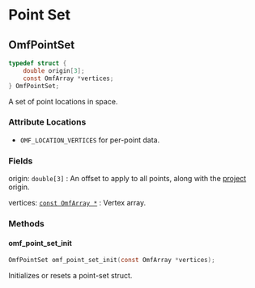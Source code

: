 # Point Set

## OmfPointSet

```c
typedef struct {
    double origin[3];
    const OmfArray *vertices;
} OmfPointSet;
```

A set of point locations in space.

### Attribute Locations

- `OMF_LOCATION_VERTICES` for per-point data.

### Fields

origin: `double[3]`
: An offset to apply to all points, along with the [project](../project.md) origin.

vertices: [`const OmfArray *`](../arrays.md#omfarray)
: Vertex array.


### Methods

#### omf_point_set_init

```c
OmfPointSet omf_point_set_init(const OmfArray *vertices);
```

Initializes or resets a point-set struct.
